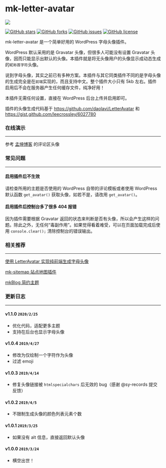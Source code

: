 mk-letter-avatar
========

![](https://user-images.githubusercontent.com/16880885/75250417-498fb880-5813-11ea-96ed-1ba158e9e67e.png)

[![GitHub stars](https://img.shields.io/github/stars/mengkunsoft/mk-letter-avatar.svg)](https://github.com/mengkunsoft/mk-letter-avatar/stargazers) [![GitHub forks](https://img.shields.io/github/forks/mengkunsoft/mk-letter-avatar.svg)](https://github.com/mengkunsoft/mk-letter-avatar/network) [![GitHub issues](https://img.shields.io/github/issues/mengkunsoft/mk-letter-avatar.svg)](https://github.com/mengkunsoft/mk-letter-avatar/issues) [![GitHub license](https://img.shields.io/github/license/mengkunsoft/mk-letter-avatar.svg)](https://github.com/mengkunsoft/mk-letter-avatar/blob/master/LICENSE)

mk-letter-avatar 是一个简单好用的 WordPress 字母头像插件。

WordPress 默认采用的是 Gravatar 头像，但很多人可能没有设置 Gravatar 头像，因而只能显示出默认的头像。本插件就是将无头像用户的头像显示成动态生成的`昵称首字符`头像。

说到字母头像，其实之前已有多种方案。本插件与其它同类插件不同的是字母头像的生成完全是在`前端`实现的，而且支持中文。整个插件大小只有 5kb 左右。插件启用后不会在服务器产生任何缓存文件，纯净好用！

本插件无需任何设置，直接在 WordPress 后台上传并启用即可。

插件的头像生成代码基于 https://github.com/daolavi/LetterAvatar 和 https://gist.github.com/leecrossley/6027780

### 在线演示
-----

参考 [孟坤博客](https://mkblog.cn) 的评论区头像

### 常见问题
-----

#### 启用插件后不生效

请检查所用的主题是否使用的 WordPress 自带的评论模板或者使用 WordPress 默认函数 `get_avatar()` 获取头像，如若不是，请改用 `get_avatar()`。

#### 启用插件后控制台多了很多 404 报错

因为插件需要根据 Gravatar 返回的状态来判断是否有头像，所以会产生这样的问题。除此之外，无任何“毒副作用”。如果觉得看着难受，可以在页面加载完成后使用 `console.clear();` 清除控制台的错误输出。

### 相关推荐
-----
[使用 LetterAvatar 实现纯前端生成字母头像](https://mkblog.cn/1886/)

[mk-sitemap 站点地图插件](https://github.com/mengkunsoft/mk-sitemap)

[mkBlog 简约主题](https://mkblog.cn/theme-mkblog/)

### 更新日志
-----

#### v1.1.0 `2020/2/25`
- 优化代码，适配更多主题
- 支持在后台也显示字母头像

#### v1.0.4 `2019/4/27`
- 修改为仅绘制一个字符作为头像
- 过滤 emoji

#### v1.0.3 `2019/4/14`
- 修复头像链接被 `htmlspecialchars` 后无效的 bug（感谢 @sy-records 提交反馈）

#### v1.0.2 `2019/4/5`
- 不限制生成头像的颜色列表元素个数

#### v1.0.1 `2019/3/25`
- 如果没有 alt 信息，直接返回默认头像

#### v1.0.0 `2019/3/24`
- 横空出世！